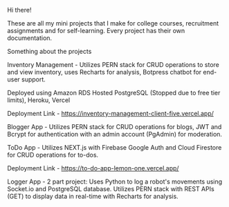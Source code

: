 Hi there!

These are all my mini projects that I make for college courses, recruitment assignments and for self-learning.
Every project has their own documentation.



Something about the projects 


Inventory Management - Utilizes PERN
stack for CRUD operations to store and
view inventory, uses Recharts for analysis,
Botpress chatbot for end-user support.

Deployed using Amazon RDS Hosted PostgreSQL (Stopped due to free tier limits), Heroku, Vercel

Deployment Link - https://inventory-management-client-five.vercel.app/
 
Blogger App - Utilizes PERN stack for
CRUD operations for blogs, JWT and Bcrypt
for authentication with an admin account
(PgAdmin) for moderation. 

ToDo App - Utilizes NEXT.js with Firebase
Google Auth and Cloud Firestore for CRUD
operations for to-dos.

Deployment Link - https://to-do-app-lemon-one.vercel.app/
 
Logger App - 2 part project: 
Uses Python to log a robot's movements
using Socket.io and PostgreSQL database.
Utilizes PERN stack with REST APIs
(GET) to display data in real-time with
 Recharts for analysis.
